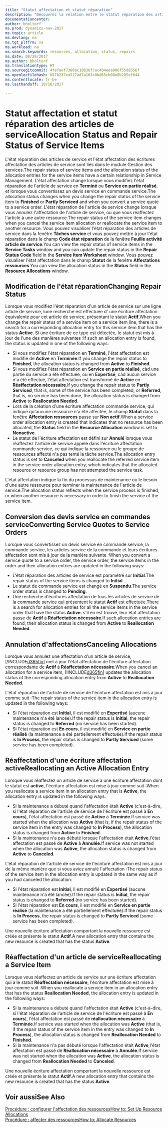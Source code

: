 ```yaml
---
title: "Statut affectation et statut réparation"
description: "Découvrez la relation entre le statut réparation des articles de service et le statut affectation des écritures d'affectation associées."
documentationcenter: 
author: bholtorf
ms.prod: dynamics-nav-2017
ms.topic: article
ms.devlang: na
ms.tgt_pltfrm: na
ms.workload: na
ms.search.keywords: resources, allocation, status, repairs
ms.date: 08/28/2017
ms.author: bholtorf
ms.translationtype: HT
ms.sourcegitcommit: 4fefaef7380ac10836fcac404eea006f55d8556f
ms.openlocfilehash: b57b237ea527ad7a163c0bd65cb08e8b285ef644
ms.contentlocale: fr-be
ms.lasthandoff: 10/16/2017

---
```

# <a name="allocation-status-and-repair-status-of-service-items"></a><span data-ttu-id="4551c-103">Statut affectation et statut réparation des articles de service</span><span class="sxs-lookup"><span data-stu-id="4551c-103">Allocation Status and Repair Status of Service Items</span></span>
<span data-ttu-id="4551c-104">L'état réparation des articles de service et l'état affectation des écritures affectation des articles de service sont liés dans le module Gestion des services.</span><span class="sxs-lookup"><span data-stu-id="4551c-104">The repair status of service items and the allocation status of the allocation entries for the service items have a certain relationship in Service Management.</span></span> <span data-ttu-id="4551c-105">L'état affectation change lorsque vous modifiez l'état réparation de l'article de service en **Terminé** ou **Service en partie réalisé**, et lorsque vous convertissez un devis service en commande service.</span><span class="sxs-lookup"><span data-stu-id="4551c-105">The allocation status changes when you change the repair status of the service item to **Finished** or **Partly Serviced** and when you convert a service quote to a service order.</span></span> <span data-ttu-id="4551c-106">L'état réparation de l'article de service change lorsque vous annulez l'affectation de l'article de service, ou que vous réaffectez l'article à une autre ressource.</span><span class="sxs-lookup"><span data-stu-id="4551c-106">The repair status of the service item changes when you cancel the service item allocation or reallocate the service item to another resource.</span></span> <span data-ttu-id="4551c-107">Vous pouvez visualiser l'état réparation des articles de service dans la fenêtre **Tâches service** et vous pouvez mettre à jour l'état réparation dans le champ **Code état réparation** de la fenêtre **Feuille activité article de service**.</span><span class="sxs-lookup"><span data-stu-id="4551c-107">You can view the repair status of service items in the **Service Tasks** window and you can update the repair status in the **Repair Status Code** field in the **Service Item Worksheet** window.</span></span> <span data-ttu-id="4551c-108">Vous pouvez visualiser l'état affectation dans le champ **Statut** de la fenêtre **Affectations ressources**.</span><span class="sxs-lookup"><span data-stu-id="4551c-108">You can view the allocation status in the **Status** field in the **Resource Allocations** window.</span></span>  
  
## <a name="changing-repair-status"></a><span data-ttu-id="4551c-109">Modification de l'état réparation</span><span class="sxs-lookup"><span data-stu-id="4551c-109">Changing Repair Status</span></span>  
<span data-ttu-id="4551c-110">Lorsque vous modifiez l'état réparation d'un article de service sur une ligne article de service, lune recherche est effectuée d' une écriture affectation équivalente pour cet article de service, présentant le statut **Actif**.</span><span class="sxs-lookup"><span data-stu-id="4551c-110">When you change the repair status of a service item on a service item line, there is a search for a corresponding allocation entry for this service item that has the status **Active**.</span></span> <span data-ttu-id="4551c-111">Si une écriture de ce type est détectée, le statut est mis à jour de l'une des manières suivantes :</span><span class="sxs-lookup"><span data-stu-id="4551c-111">If such an allocation entry is found, the status is updated in one of the following ways:</span></span>  
  
* <span data-ttu-id="4551c-112">Si vous modifiez l'état réparation en **Terminé**, l'état affectation est modifié de **Active** en **Terminée**.</span><span class="sxs-lookup"><span data-stu-id="4551c-112">If you change the repair status to **Finished**, the allocation status is changed from **Active** to **Finished**.</span></span>  
* <span data-ttu-id="4551c-113">Si vous modifiez l'état réparation en **Service en partie réalisé**, càd une partie du service a été effectuée, ou en **Expertisé**, càd aucun service n'a été effectué, l'état affectation est transformé de **Active** en **Réaffectation nécessaire**.</span><span class="sxs-lookup"><span data-stu-id="4551c-113">If you change the repair status to **Partly Serviced**, that is, some of the service has been completed, or **Referred**, that is, no service has been done, the allocation status is changed from **Active** to **Reallocation Needed**.</span></span>  
* <span data-ttu-id="4551c-114">Lors de la création d'une écriture affectation commande service, qui indique qu'aucune ressource n'a été affectée, le champ **Statut** dans la fenêtre **Affectation ressources** passe sur **Non actif**.</span><span class="sxs-lookup"><span data-stu-id="4551c-114">When a service order allocation entry is created that indicates that no resource has been allocated, the **Status** field in the **Resource Allocation** window is set to **Nonactive**.</span></span>  
* <span data-ttu-id="4551c-115">Le statut de l'écriture affectation est défini sur **Annulé** lorsque vous réaffectez l'article de service appelé dans l'écriture affectation commande service, ce qui indique la ressource ou le groupe de ressources affecté n'a pas tenté la tâche service.</span><span class="sxs-lookup"><span data-stu-id="4551c-115">The allocation entry status is set to **Canceled** when you reallocate the referred service item in the service order allocation entry, which indicates that the allocated resource or resource group has not attempted the service task.</span></span>  
  
<span data-ttu-id="4551c-116">L'état affectation indique la fin du processus de maintenance ou le besoin d'une autre ressource pour terminer la maintenance de l'article de service.</span><span class="sxs-lookup"><span data-stu-id="4551c-116">The allocation status reflects when the service process is finished, or when another resource is necessary in order to finish the service of the service item.</span></span>  
  
## <a name="converting-service-quotes-to-service-orders"></a><span data-ttu-id="4551c-117">Conversion des devis service en commandes service</span><span class="sxs-lookup"><span data-stu-id="4551c-117">Converting Service Quotes to Service Orders</span></span>  
<span data-ttu-id="4551c-118">Lorsque vous convertissez un devis service en commande service, la commande service, les articles service de la commande et leurs écritures affectation sont mis à jour de la manière suivante :</span><span class="sxs-lookup"><span data-stu-id="4551c-118">When you convert a service quote to a service order, the service order, the service items in the order and their allocation entries are updated in the following ways:</span></span>  
  
* <span data-ttu-id="4551c-119">L'état réparation des articles de service est paramétré sur **Initial**.</span><span class="sxs-lookup"><span data-stu-id="4551c-119">The repair status of the service items is changed to **Initial**.</span></span>  
* <span data-ttu-id="4551c-120">Le statut de commande service est changé en **Suspendu**.</span><span class="sxs-lookup"><span data-stu-id="4551c-120">The service order status is changed to **Pending**.</span></span>  
* <span data-ttu-id="4551c-121">Une recherche d'écritures affectation de tous les articles de service de la commande service qui présentent le statut **Actif** est effectuée.</span><span class="sxs-lookup"><span data-stu-id="4551c-121">There is a search for allocation entries for all the service items in the service order that have the status **Active**.</span></span> <span data-ttu-id="4551c-122">s'il en est trouvé, leur état affectation passe de **Actif** à **Réaffectation nécessaire**.</span><span class="sxs-lookup"><span data-stu-id="4551c-122">If such allocation entries are found, their allocation status is changed from **Active** to **Reallocation Needed**.</span></span>  
  
## <a name="canceling-allocations"></a><span data-ttu-id="4551c-123">Annulation d'affectations</span><span class="sxs-lookup"><span data-stu-id="4551c-123">Canceling Allocations</span></span>  
<span data-ttu-id="4551c-124">Lorsque vous annulez une affectation d'un article de service, [!INCLUDE[d365fin](includes/d365fin_md.md)] met à jour l'état affectation de l'écriture affectation correspondante de **Actif** à **Réaffectation nécessaire**.</span><span class="sxs-lookup"><span data-stu-id="4551c-124">When you cancel an allocation for a service item, [!INCLUDE[d365fin](includes/d365fin_md.md)] updates the allocation status of the corresponding allocation entry from **Active** to **Reallocation Needed**.</span></span>

<span data-ttu-id="4551c-125">L'état réparation de l'article de service de l'écriture affectation est mis à jour comme suit :</span><span class="sxs-lookup"><span data-stu-id="4551c-125">The repair status of the service item in the allocation entry is updated in the following ways:</span></span>  
  
* <span data-ttu-id="4551c-126">Si l'état réparation est **Initial**, il est modifié en **Expertisé** (aucune maintenance n'a été lancée).</span><span class="sxs-lookup"><span data-stu-id="4551c-126">If the repair status is **Initial**, the repair status is changed to **Referred** (no service has been started).</span></span>  
* <span data-ttu-id="4551c-127">Si l'état réparation est **En cours**, il est modifié en **Service en partie réalisé** (la maintenance a été partiellement effectuée).</span><span class="sxs-lookup"><span data-stu-id="4551c-127">If the repair status is **In Process**, the repair status is changed to **Partly Serviced** (some service has been completed).</span></span>  
  
## <a name="reallocating-an-active-allocation-entry"></a><span data-ttu-id="4551c-128">Réaffectation d'une écriture affectation active</span><span class="sxs-lookup"><span data-stu-id="4551c-128">Reallocating an Active Allocation Entry</span></span>  
<span data-ttu-id="4551c-129">Lorsque vous réaffectez un article de service à une écriture affectation dont le statut est **active**, l'écriture affectation est mise à jour comme suit :</span><span class="sxs-lookup"><span data-stu-id="4551c-129">When you reallocate a service item in an allocation entry that is **Active**, the allocation entry is updated in the following ways:</span></span>  
  
* <span data-ttu-id="4551c-130">Si la maintenance a débuté quand l'affectation était **Active** (c'est-à-dire, si l'état réparation de l'article de service de l'écriture est passé à **En cours**), l'état affectation est passé de **Active** à **Terminée**.</span><span class="sxs-lookup"><span data-stu-id="4551c-130">If service was started when the allocation was **Active** (that is, if the repair status of the service item in the entry was changed to **In Process**), the allocation status is changed from **Active** to **Finished**.</span></span>  
* <span data-ttu-id="4551c-131">Si la maintenance n'a pas débuté lorsque l'affectation était **Active**,l'état affectation est passé de **Active** à **Annulée**.</span><span class="sxs-lookup"><span data-stu-id="4551c-131">If service was not started when the allocation was **Active**, the allocation status is changed from **Active** to **Canceled**.</span></span>  
  
<span data-ttu-id="4551c-132">L'état réparation de l'article de service de l'écriture affectation est mis à jour de la même manière que si vous aviez annulé l'affectation :</span><span class="sxs-lookup"><span data-stu-id="4551c-132">The repair status of the service item in the allocation entry is updated in the same way as if you had canceled the allocation:</span></span>  
  
* <span data-ttu-id="4551c-133">Si l'état réparation est **Initial**, il est modifié en **Expertisé** (aucune maintenance n'a été lancée).</span><span class="sxs-lookup"><span data-stu-id="4551c-133">If the repair status is **Initial**, the repair status is changed to **Referred** (no service has been started).</span></span>  
* <span data-ttu-id="4551c-134">Si l'état réparation est **En cours**, il est modifié en **Service en partie réalisé** (la maintenance a été partiellement effectuée).</span><span class="sxs-lookup"><span data-stu-id="4551c-134">If the repair status is **In Process**, the repair status is changed to **Partly Serviced** (some service has been completed).</span></span>  
  
<span data-ttu-id="4551c-135">Une nouvelle écriture affectation comportant la nouvelle ressource est créée et présente le statut **Actif**.</span><span class="sxs-lookup"><span data-stu-id="4551c-135">A new allocation entry that contains the new resource is created that has the status **Active**.</span></span>  
  
## <a name="reallocating-a-service-item"></a><span data-ttu-id="4551c-136">Réaffectation d'un article de service</span><span class="sxs-lookup"><span data-stu-id="4551c-136">Reallocating a Service Item</span></span>  
<span data-ttu-id="4551c-137">Lorsque vous réaffectez un article de service sur une écriture affectation qui a le statut **Réaffectation nécessaire**, l'écriture affectation est mise à jour comme suit :</span><span class="sxs-lookup"><span data-stu-id="4551c-137">When you reallocate a service item in an allocation entry that has the status **Reallocation Needed**, the allocation entry is updated in the following ways:</span></span>  
  
* <span data-ttu-id="4551c-138">Si la maintenance a débuté quand l'affectation était **Active** (c'est-à-dire, si l'état réparation de l'article de service de l'écriture est passé à **En cours**), l'état affectation est passé de **réallocation nécessaire** à **Terminée**.</span><span class="sxs-lookup"><span data-stu-id="4551c-138">If service was started when the allocation was **Active** (that is, if the repair status of the service item in the entry was changed to **In Process**), the allocation status is changed from **Reallocation Needed** to **Finished**.</span></span>  
* <span data-ttu-id="4551c-139">Si la maintenance n'a pas débuté lorsque l'affectation était **Active**,l'état affectation est passé de **Réallocation nécessaire** à **Annulée**.</span><span class="sxs-lookup"><span data-stu-id="4551c-139">If service was not started when the allocation was **Active**, the allocation status is changed from **Reallocation Needed** to **Canceled**.</span></span>  
  
<span data-ttu-id="4551c-140">Une nouvelle écriture affectation comportant la nouvelle ressource est créée et présente le statut **Actif**.</span><span class="sxs-lookup"><span data-stu-id="4551c-140">A new allocation entry that contains the new resource is created that has the status **Active**.</span></span>  
  
## <a name="see-also"></a><span data-ttu-id="4551c-141">Voir aussi</span><span class="sxs-lookup"><span data-stu-id="4551c-141">See Also</span></span>  
[<span data-ttu-id="4551c-142">Procédure : configurer l'affectation des ressources</span><span class="sxs-lookup"><span data-stu-id="4551c-142">How to: Set Up Resource Allocations</span></span>](service-how-setup-resource-allocation.md)  
[<span data-ttu-id="4551c-143">Procédure : affecter des ressources</span><span class="sxs-lookup"><span data-stu-id="4551c-143">How to: Allocate Resources</span></span>](service-how-to-allocate-resources.md)  


